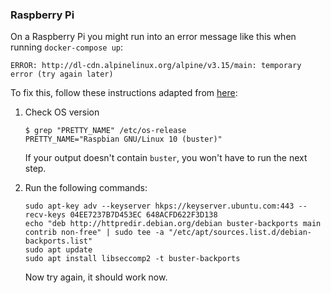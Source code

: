 ### Raspberry Pi
On a Raspberry Pi you might run into an error message like this when running `docker-compose up`:

    ERROR: http://dl-cdn.alpinelinux.org/alpine/v3.15/main: temporary error (try again later)

To fix this, follow these instructions adapted from [here](https://sensorsiot.github.io/IOTstack/Basic_setup/#patch-2-update-libseccomp2):

1. Check OS version


       $ grep "PRETTY_NAME" /etc/os-release
       PRETTY_NAME="Raspbian GNU/Linux 10 (buster)"


    If your output doesn't contain `buster`, you won't have to run the next step.

2. Run the following commands:


       sudo apt-key adv --keyserver hkps://keyserver.ubuntu.com:443 --recv-keys 04EE7237B7D453EC 648ACFD622F3D138
       echo "deb http://httpredir.debian.org/debian buster-backports main contrib non-free" | sudo tee -a "/etc/apt/sources.list.d/debian-backports.list"
       sudo apt update
       sudo apt install libseccomp2 -t buster-backports

    Now try again, it should work now.
